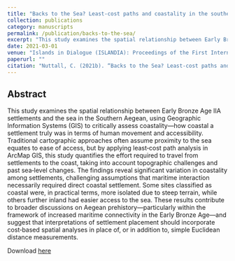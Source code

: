 ```yaml
---
title: "Backs to the Sea? Least‑cost paths and coastality in the southern Early Bronze Age IIA Aegean"
collection: publications
category: manuscripts
permalink: /publication/backs-to-the-sea/
excerpt: "This study examines the spatial relationship between Early Bronze Age IIA settlements and the sea in the Southern Aegean, using least‑cost path analysis in GIS to quantify coastality."
date: 2021-03-01
venue: "Islands in Dialogue (ISLANDIA): Proceedings of the First International Postgraduate Conference in the Prehistory and Protohistory of the Mediterranean Islands, Roma: Artemide Edizioni"
paperurl: ""
citation: "Nuttall, C. (2021b). “Backs to the Sea? Least‑cost paths and coastality in the southern Early Bronze Age IIA Aegean”, in G. Albertazzi, A. Saggio & G. Muti (eds.) Islands in Dialogue (ISLANDIA): Proceedings of the First International Postgraduate Conference in the Prehistory and Protohistory of the Mediterranean Islands, Roma: Artemide Edizioni, 116–129."
---
```


## Abstract

This study examines the spatial relationship between Early Bronze Age IIA settlements and the sea in the Southern Aegean, using Geographic Information Systems (GIS) to critically assess coastality—how coastal a settlement truly was in terms of human movement and accessibility. Traditional cartographic approaches often assume proximity to the sea equates to ease of access, but by applying least‑cost path analysis in ArcMap GIS, this study quantifies the effort required to travel from settlements to the coast, taking into account topographic challenges and past sea‑level changes. The findings reveal significant variation in coastality among settlements, challenging assumptions that maritime interaction necessarily required direct coastal settlement. Some sites classified as coastal were, in practical terms, more isolated due to steep terrain, while others further inland had easier access to the sea. These results contribute to broader discussions on Aegean prehistory—particularly within the framework of increased maritime connectivity in the Early Bronze Age—and suggest that interpretations of settlement placement should incorporate cost‑based spatial analyses in place of, or in addition to, simple Euclidean distance measurements.

Download [here](/files/Nuttall_2021.pdf)
